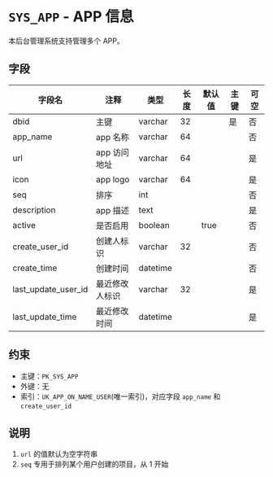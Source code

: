 # `SYS_APP` - APP 信息

本后台管理系统支持管理多个 APP。

## 字段

| 字段名              | 注释           | 类型     | 长度 | 默认值 | 主键 | 可空 |
| ------------------- | -------------- | -------- | ---- | ------ | ---- | ---- |
| dbid                | 主键           | varchar  | 32   |        | 是   | 否   |
| app_name            | app 名称       | varchar  | 64   |        |      | 否   |
| url                 | app 访问地址   | varchar  | 64   |        |      | 是   |
| icon                | app logo       | varchar  | 64   |        |      | 是   |
| seq                 | 排序           | int      |      |        |      | 否   |
| description         | app 描述       | text     |      |        |      | 是   |
| active              | 是否启用       | boolean  |      | true   |      | 否   |
| create_user_id      | 创建人标识     | varchar  | 32   |        |      | 否   |
| create_time         | 创建时间       | datetime |      |        |      | 否   |
| last_update_user_id | 最近修改人标识 | varchar  | 32   |        |      | 是   |
| last_update_time    | 最近修改时间   | datetime |      |        |      | 是   |

## 约束

* 主键：`PK_SYS_APP`
* 外键：无
* 索引：`UK_APP_ON_NAME_USER`(唯一索引)，对应字段 `app_name` 和 `create_user_id`

## 说明

1. `url` 的值默认为空字符串
2. `seq` 专用于排列某个用户创建的项目，从 1 开始
